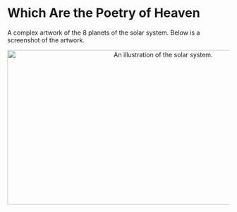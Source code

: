 # Which Are the Poetry of Heaven
A complex artwork of the 8 planets of the solar system. Below is a screenshot of the artwork.

<p align="center">
  <img width="691" height="350" alt="An illustration of the solar system." src="https://github.com/Tadeas-Jun/css-art/assets/50200976/b28bf4b4-f6c3-4c44-a971-bafae7c85cdc">
</p>

